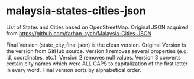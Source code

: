 # malaysia-states-cities-json
List of States and Cities based on OpenStreetMap. Original JSON acquired from https://github.com/farhan-syah/Malaysia-Cities-JSON

Final Version (state_city_final.json) is the clean version.
Original Version is the version from GitHub source.
Version 1 removes several properties (e.g. id, coordinates, etc.).
Version 2 removes null values.
Version 3 converts certain city names which were ALL CAPS to capitalization of the first letter in every word.
Final version sorts by alphabetical order.
